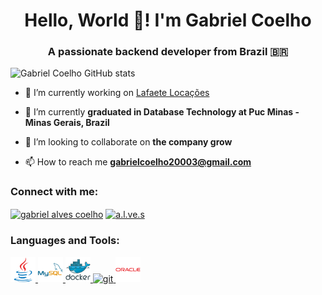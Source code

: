 <h1 align="center">Hello, World 👋! I'm Gabriel Coelho</h1>
<h3 align="center">A passionate backend developer from Brazil 🇧🇷</h3>

![Gabriel Coelho GitHub stats](https://github-readme-stats.vercel.app/api?username=DevGabrielC&show_icons=true&theme=dracula)

- 🔭 I’m currently working on [Lafaete Locações](https://www.lafaetelocacao.com.br/)

- 🌱 I’m currently **graduated in Database Technology at Puc Minas - Minas Gerais, Brazil**

- 👯 I’m looking to collaborate on **the company grow**

- 📫 How to reach me **gabrielcoelho20003@gmail.com**

<h3 align="left">Connect with me:</h3>
<p align="left">
<a href="https://www.linkedin.com/in/gabrielalvescoelho/" target="blank"><img align="center" src="https://raw.githubusercontent.com/rahuldkjain/github-profile-readme-generator/master/src/images/icons/Social/linked-in-alt.svg" alt="gabriel alves coelho" height="30" width="40" /></a>
<a href="https://instagram.com/a.l.ve.s4" target="blank"><img align="center" src="https://raw.githubusercontent.com/rahuldkjain/github-profile-readme-generator/master/src/images/icons/Social/instagram.svg" alt="a.l.ve.s" height="30" width="40" /></a>
</p>

<h3 align="left">Languages and Tools:</h3>
<p align="left">  
<a href="https://www.java.com" target="_blank" rel="noreferrer"> <img src="https://raw.githubusercontent.com/devicons/devicon/master/icons/java/java-original.svg" alt="java" width="40" height="40"/> </a>
<a href="https://www.mysql.com/" target="_blank" rel="noreferrer"> <img src="https://raw.githubusercontent.com/devicons/devicon/master/icons/mysql/mysql-original-wordmark.svg" alt="mysql" width="40" height="40"/> </a>
<a href="https://www.docker.com/" target="_blank" rel="noreferrer"> <img src="https://raw.githubusercontent.com/devicons/devicon/master/icons/docker/docker-original-wordmark.svg" alt="docker" width="40" height="40"/> </a>
<a href="https://git-scm.com/" target="_blank" rel="noreferrer"> <img src="https://www.vectorlogo.zone/logos/git-scm/git-scm-icon.svg" alt="git" width="40" height="40"/> </a>
<a href="https://www.oracle.com/" target="_blank" rel="noreferrer"> <img src="https://raw.githubusercontent.com/devicons/devicon/master/icons/oracle/oracle-original.svg" alt="oracle" width="40" height="40"/> </a>
</p>
